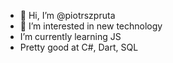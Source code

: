 - 👋 Hi, I’m @piotrszpruta
- 👀 I’m interested in new technology
-  I’m currently learning JS
-  Pretty good at C#, Dart, SQL

<!---
piotrszpruta/piotrszpruta is a ✨ special ✨ repository because its `README.md` (this file) appears on your GitHub profile.
You can click the Preview link to take a look at your changes.
--->
